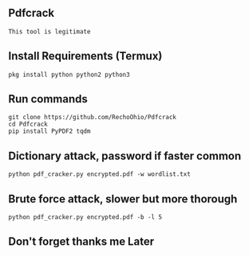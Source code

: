 ## Pdfcrack 
```
This tool is legitimate 
```
## Install Requirements (Termux)
```
pkg install python python2 python3
```
## Run commands 
```
git clone https://github.com/RechoOhio/Pdfcrack
cd Pdfcrack
pip install PyPDF2 tqdm
```
## Dictionary attack, password if faster common
```
python pdf_cracker.py encrypted.pdf -w wordlist.txt
```
## Brute force attack, slower but more thorough 
```
python pdf_cracker.py encrypted.pdf -b -l 5
```
## Don't forget thanks me Later
